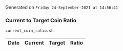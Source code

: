 Generated on `Friday 24-September-2021 at 14:56:41`

### Current to Target Coin Ratio
`current_coin_ratio.sh`

Date|Current|Target|Ratio
---|---|---|---
